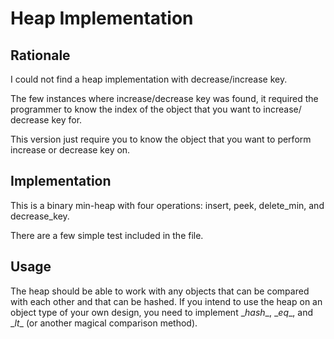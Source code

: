 # Heap Implementation

## Rationale

I could not find a heap implementation with decrease/increase key.

The few instances where increase/decrease key was found, it required the
programmer to know the index of the object that you want to increase/
decrease key for.

This version just require you to know the object that you want to perform
increase or decrease key on.

## Implementation

This is a binary min-heap with four operations: insert, peek, delete_min, and decrease_key.

There are a few simple test included in the file.

## Usage

The heap should be able to work with any objects that can be compared with each other and that can be hashed. If you intend to use the heap on an object type of your own design, you need to implement \__hash__, \__eq__, and \__lt__ (or another magical comparison method).
